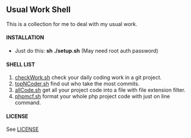 Usual Work Shell
---

This is a collection for me to deal with my usual work.

#### INSTALLATION
+ Just do this: **sh ./setup.sh** (May need root auth password)

#### SHELL LIST

1. [checkWork.sh](./scripts/checkWork.sh) check your daily coding work in a git project.
2. [topNCoder.sh](./scripts/topNCoder.sh) find out who take the most commits.
3. [allCode.sh](./scripts/allCode.sh) get all your project code into a file with file extension filter.
4. [phpmcf.sh](./scripts/phpmcf.sh) format your whole php project code with just on line command.

#### LICENSE
See [LICENSE](./LICENSE)

